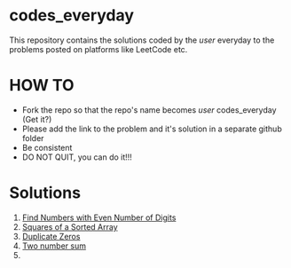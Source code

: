 # codes_everyday
This repository contains the solutions coded by the _user_ everyday to the problems posted on platforms like LeetCode etc.

# HOW TO
- Fork the repo so that the repo's name becomes _user_ codes_everyday (Get it?)
- Please add the link to the problem and it's solution in a separate github folder
- Be consistent
- DO NOT QUIT, you can do it!!!
 
 # Solutions
 1. [Find Numbers with Even Number of Digits](https://github.com/Shivam-Bhardwaj/codes_everyday/tree/main/solutions/problem_1)
 2. [Squares of a Sorted Array](https://github.com/Shivam-Bhardwaj/codes_everyday/blob/main/solutions/problem_2/977.%20Squares%20of%20a%20Sorted%20Array)
 3. [Duplicate Zeros](https://github.com/Shivam-Bhardwaj/codes_everyday/blob/main/solutions/problem_3/solution.cpp)
 4. [Two number sum](https://github.com/Shivam-Bhardwaj/codes_everyday/blob/main/solutions/problem_4/Screenshot%20from%202022-05-24%2022-00-32.png)
 5. 
